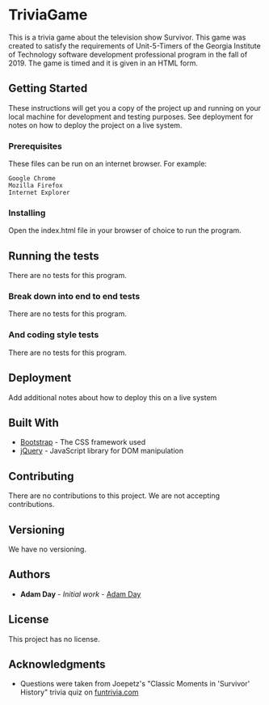 # TriviaGame

This is a trivia game about the television show Survivor. This game was created to satisfy the requirements of Unit-5-Timers of the Georgia Institute of Technology software development professional program in the fall of 2019. The game is timed and it is given in an HTML form. 

## Getting Started

These instructions will get you a copy of the project up and running on your local machine for development and testing purposes. See deployment for notes on how to deploy the project on a live system.

### Prerequisites

These files can be run on an internet browser. For example:

```
Google Chrome
Mozilla Firefox
Internet Explorer
```

### Installing

Open the index.html file in your browser of choice to run the program.

## Running the tests

There are no tests for this program.

### Break down into end to end tests

There are no tests for this program.

### And coding style tests

There are no tests for this program.

## Deployment

Add additional notes about how to deploy this on a live system

## Built With

* [Bootstrap](https://getbootstrap.com/) - The CSS framework used
* [jQuery](https://jquery.com/) - JavaScript library for DOM manipulation

## Contributing

There are no contributions to this project. We are not accepting contributions. 

## Versioning

We have no versioning.

## Authors

* **Adam Day** - *Initial work* - [Adam Day](https://github.com/dayadam)

## License

This project has no license.

## Acknowledgments

* Questions were taken from Joepetz's "Classic Moments in 'Survivor' History" trivia quiz on [funtrivia.com](https://www.funtrivia.com/trivia-quiz/Television/Classic-Moments-in-Survivor-History-398090.html)